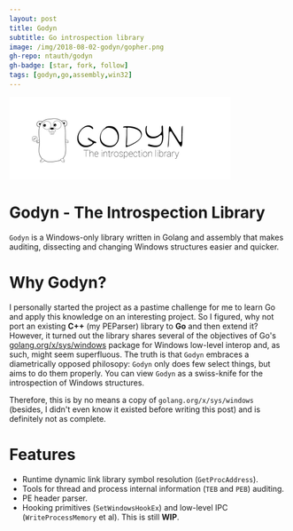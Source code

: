 ```yaml
---
layout: post
title: Godyn
subtitle: Go introspection library
image: /img/2018-08-02-godyn/gopher.png
gh-repo: ntauth/godyn
gh-badge: [star, fork, follow]
tags: [godyn,go,assembly,win32]
---
```

<img src="/img/2018-08-02-godyn/godyn-logo-wide.png" alt="Godyn" width="400px"/>

# Godyn - The Introspection Library
`Godyn` is a Windows-only library written in Golang and assembly that makes auditing, dissecting and changing Windows structures
easier and quicker. 

# Why Godyn?
I personally started the project as a pastime challenge for me to learn Go and apply this knowledge on an interesting project. So I figured, why not port an existing **C++** (my PEParser) library to **Go** and then extend it? 
However, it turned out the library shares several of the objectives of Go's [golang.org/x/sys/windows](golang.org/x/sys/windows) package
for Windows low-level interop and, as such, might seem superfluous. The truth is that `Godyn` embraces a diametrically opposed philosopy: 
`Godyn` only does few select things, but aims to do them properly. You can view `Godyn` as a swiss-knife for the introspection of Windows structures.

Therefore, this is by no means a copy of `golang.org/x/sys/windows` (besides, I didn't even know it existed before writing this post) and is definitely not as complete.

# Features
- Runtime dynamic link library symbol resolution (`GetProcAddress`).
- Tools for thread and process internal information (`TEB` and `PEB`) auditing.
- PE header parser.
- Hooking primitives (`SetWindowsHookEx`) and low-level IPC (`WriteProcessMemory` et al). This is still **WIP**.
